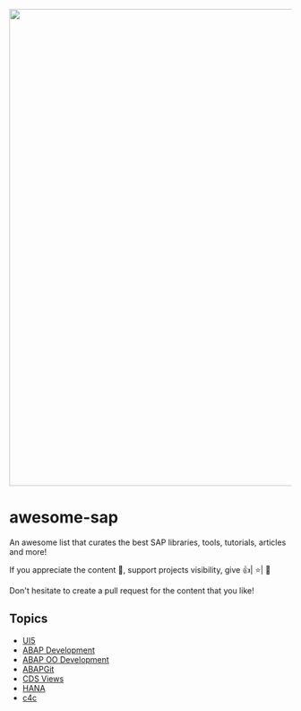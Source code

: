 [<img src="https://upload.wikimedia.org/wikipedia/commons/5/59/SAP_2011_logo.svg" align="center" width="850">](https://developers.sap.com/)

# awesome-sap

An awesome list that curates the best SAP libraries, tools, tutorials, articles and more!

If you appreciate the content 📖, support projects visibility, give 👍| ⭐| 👏

Don't hesitate to create a pull request for the content that you like!

## Topics

- [UI5](#cds)
- [ABAP Development](#abap)
- [ABAP OO Development](#abapoo)
- [ABAPGit](#abapgit)
- [CDS Views](#cds)
- [HANA](#hana)
- [c4c](#c4c)
